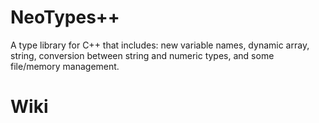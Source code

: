 # NeoTypes++
A type library for C++ that includes: new variable names, dynamic array, string, conversion between string and numeric types, and some file/memory management.

# Wiki
